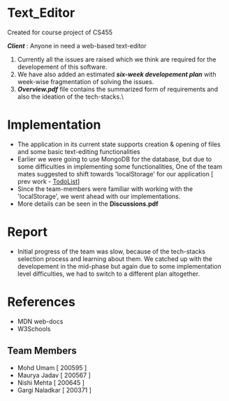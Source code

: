 # Text_Editor
Created for course project of CS455

_**Client**_ : Anyone in need a web-based text-editor

1. Currently all the issues are raised which we think are required for the developement of this software.
2. We have also added an estimated _**six-week developement plan**_ with week-wise fragmentation of solving the issues.
3. _**Overview.pdf**_ file contains the summarized form of requirements and also the ideation of the tech-stacks.\

# Implementation
- The application in its current state supports creation & opening of files and some basic text-editing functionalities
- Earlier we were going to use MongoDB for the database, but due to some difficulties in implementing some functionalities, One of the team mates suggested to shift towards 'localStorage' for our application [ prev work - [TodoList](https://umam27.github.io/to-do-list/)]
- Since the team-members were familiar with working with the 'localStorage', we went ahead with our implementations.
- More details can be seen in the **Discussions.pdf**

# Report
- Initial progress of the team was slow, because of the tech-stacks selection process and learning about them. We catched up with the developement in the mid-phase but again due to some implementation level difficulties, we had to switch to a different plan altogether.

# References
- MDN web-docs
- W3Schools

## Team Members
* Mohd Umam [ 200595 ]
* Maurya Jadav [ 200567 ]
* Nishi Mehta [ 200645 ]
* Gargi Naladkar [ 200371 ]
